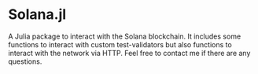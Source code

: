 # Solana.jl
A Julia package to interact with the Solana blockchain. It includes some functions to interact with custom test-validators but also functions to interact with the network via HTTP.
Feel free to contact me if there are any questions.

